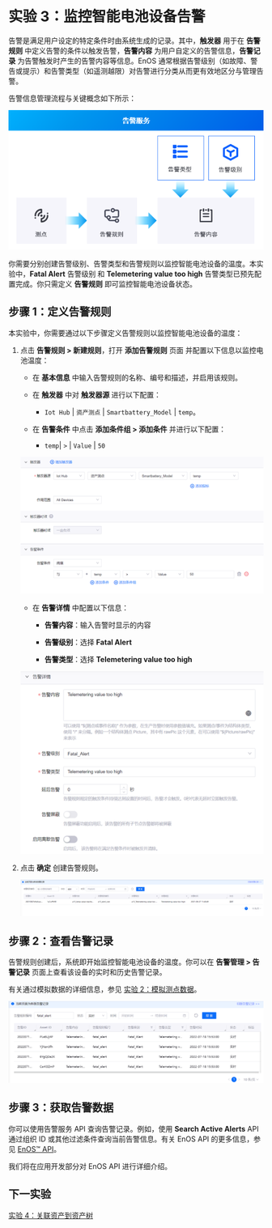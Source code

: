 # 实验 3：监控智能电池设备告警

告警是满足用户设定的特定条件时由系统生成的记录。其中，**触发器** 用于在 **告警规则** 中定义告警的条件以触发告警，**告警内容** 为用户自定义的告警信息，**告警记录** 为告警触发时产生的告警内容等信息。EnOS 通常根据告警级别（如故障、警告或提示）和告警类型（如遥测越限）对告警进行分类从而更有效地区分与管理告警。

告警信息管理流程与关键概念如下所示：

![](media/alert_message_flow.png)

你需要分别创建告警级别、告警类型和告警规则以监控智能电池设备的温度。本实验中，**Fatal Alert** 告警级别 和 **Telemetering value too high** 告警类型已预先配置完成。你只需定义 **告警规则** 即可监控智能电池设备状态。

## 步骤 1：定义告警规则

本实验中，你需要通过以下步骤定义告警规则以监控智能电池设备的温度：

1. 点击 **告警规则 > 新建规则**，打开 **添加告警规则** 页面 并配置以下信息以监控电池温度：

   - 在 **基本信息** 中输入告警规则的名称、编号和描述，并启用该规则。

   - 在 **触发器** 中对 **触发器源** 进行以下配置：

     - `Iot Hub` | `资产测点` | `Smartbattery_Model` | `temp`。

   - 在 **告警条件** 中点击 **添加条件组 > 添加条件** 并进行以下配置：

     - `temp`| `>` | `Value` | `50`

    ![](media/alert_rule_add.png)

   - 在 **告警详情** 中配置以下信息：
     
     - **告警内容**：输入告警时显示的内容
     
     - **告警级别**：选择 **Fatal Alert**
    
     - **告警类型**：选择 **Telemetering value too high**

    ![](media/alert_rule_add_1.png)

2. 点击 **确定** 创建告警规则。

    ![](media/alert_record.png)

## 步骤 2：查看告警记录

告警规则创建后，系统即开始监控智能电池设备的温度。你可以在 **告警管理 > 告警记录** 页面上查看该设备的实时和历史告警记录。

有关通过模拟数据的详细信息，参见 [实验 2：模拟测点数据](302-2_simulating_measure_points.md)。

![](media/alert_active.png)

## 步骤 3：获取告警数据

你可以使用告警服务 API 查询告警记录。例如，使用 **Search Active Alerts** API 通过组织 ID 或其他过滤条件查询当前告警信息。有关 EnOS API 的更多信息，参见 [EnOS™ API](https://support.envisioniot.com/docs/api/zh_CN/2.3.0/overview.html)。

我们将在应用开发部分对 EnOS API 进行详细介绍。

## 下一实验

[实验 4：关联资产到资产树](302-4_adding_assets_to_an_asset_tree.md)